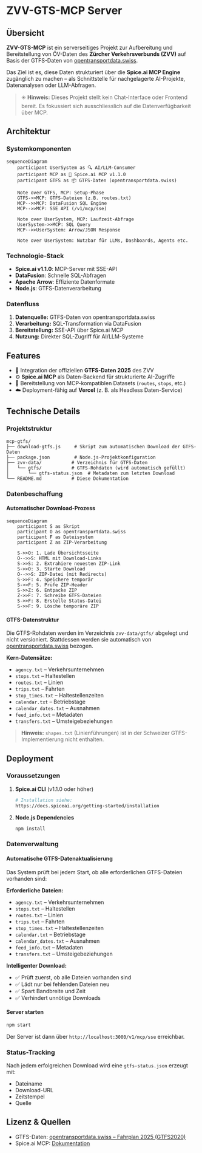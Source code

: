 # ZVV-GTS-MCP Server

## Übersicht

**ZVV-GTS-MCP** ist ein serverseitiges Projekt zur Aufbereitung und Bereitstellung von ÖV-Daten des **Zürcher Verkehrsverbunds (ZVV)** auf Basis der GTFS-Daten von [opentransportdata.swiss](https://data.opentransportdata.swiss/dataset/timetable-2025-gtfs2020).

Das Ziel ist es, diese Daten strukturiert über die **Spice.ai MCP Engine** zugänglich zu machen – als Schnittstelle für nachgelagerte AI-Projekte, Datenanalysen oder LLM-Abfragen.

> ✳️ **Hinweis:** Dieses Projekt stellt kein Chat-Interface oder Frontend bereit. Es fokussiert sich ausschliesslich auf die Datenverfügbarkeit über MCP.

## Architektur

### Systemkomponenten
```mermaid
sequenceDiagram
    participant UserSystem as 🔍 AI/LLM-Consumer
    participant MCP as 🧠 Spice.ai MCP v1.1.0
    participant GTFS as 📦 GTFS-Daten (opentransportdata.swiss)

    Note over GTFS, MCP: Setup-Phase
    GTFS->>MCP: GTFS-Dateien (z.B. routes.txt)
    MCP-->>MCP: DataFusion SQL Engine
    MCP-->>MCP: SSE API (/v1/mcp/sse)

    Note over UserSystem, MCP: Laufzeit-Abfrage
    UserSystem->>MCP: SQL Query
    MCP-->>UserSystem: Arrow/JSON Response

    Note over UserSystem: Nutzbar für LLMs, Dashboards, Agents etc.
```

### Technologie-Stack
- **Spice.ai v1.1.0**: MCP-Server mit SSE-API
- **DataFusion**: Schnelle SQL-Abfragen
- **Apache Arrow**: Effiziente Datenformate
- **Node.js**: GTFS-Datenverarbeitung

### Datenfluss
1. **Datenquelle:** GTFS-Daten von opentransportdata.swiss
2. **Verarbeitung:** SQL-Transformation via DataFusion
3. **Bereitstellung:** SSE-API über Spice.ai MCP
4. **Nutzung:** Direkter SQL-Zugriff für AI/LLM-Systeme

## Features

- 🚈 Integration der offiziellen **GTFS-Daten 2025** des ZVV
- ⚙️ **Spice.ai MCP** als Daten-Backend für strukturierte AI-Zugriffe
- 🔌 Bereitstellung von MCP-kompatiblen Datasets (`routes`, `stops`, etc.)
- ☁️ Deployment-fähig auf **Vercel** (z. B. als Headless Daten-Service)

## Technische Details

### Projektstruktur
```
mcp-gtfs/
├── download-gtfs.js     # Skript zum automatischen Download der GTFS-Daten
├── package.json         # Node.js-Projektkonfiguration
├── zvv-data/           # Verzeichnis für GTFS-Daten
│   └── gtfs/           # GTFS-Rohdaten (wird automatisch gefüllt)
│       └── gtfs-status.json  # Metadaten zum letzten Download
└── README.md           # Diese Dokumentation
```

### Datenbeschaffung

#### Automatischer Download-Prozess
```mermaid
sequenceDiagram
    participant S as Skript
    participant O as opentransportdata.swiss
    participant F as Dateisystem
    participant Z as ZIP-Verarbeitung

    S->>O: 1. Lade Übersichtsseite
    O-->>S: HTML mit Download-Links
    S->>S: 2. Extrahiere neuesten ZIP-Link
    S->>O: 3. Starte Download
    O-->>S: ZIP-Datei (mit Redirects)
    S->>F: 4. Speichere temporär
    S->>F: 5. Prüfe ZIP-Header
    S->>Z: 6. Entpacke ZIP
    Z->>F: 7. Schreibe GTFS-Dateien
    S->>F: 8. Erstelle Status-Datei
    S->>F: 9. Lösche temporäre ZIP
```

#### GTFS-Datenstruktur
Die GTFS-Rohdaten werden im Verzeichnis `zvv-data/gtfs/` abgelegt und nicht versioniert. Stattdessen werden sie automatisch von [opentransportdata.swiss](https://data.opentransportdata.swiss/dataset/timetable-2025-gtfs2020) bezogen.

**Kern-Datensätze:**
- `agency.txt` – Verkehrsunternehmen
- `stops.txt` – Haltestellen
- `routes.txt` – Linien
- `trips.txt` – Fahrten
- `stop_times.txt` – Haltestellenzeiten
- `calendar.txt` – Betriebstage
- `calendar_dates.txt` – Ausnahmen
- `feed_info.txt` – Metadaten
- `transfers.txt` – Umsteigebeziehungen

> **Hinweis:** `shapes.txt` (Linienführungen) ist in der Schweizer GTFS-Implementierung nicht enthalten.

## Deployment

### Voraussetzungen
1. **Spice.ai CLI** (v1.1.0 oder höher)
   ```bash
   # Installation siehe:
   https://docs.spiceai.org/getting-started/installation
   ```

2. **Node.js Dependencies**
   ```bash
   npm install
   ```

### Datenverwaltung

#### Automatische GTFS-Datenaktualisierung
Das System prüft bei jedem Start, ob alle erforderlichen GTFS-Dateien vorhanden sind:

**Erforderliche Dateien:**
- `agency.txt` – Verkehrsunternehmen
- `stops.txt` – Haltestellen
- `routes.txt` – Linien
- `trips.txt` – Fahrten
- `stop_times.txt` – Haltestellenzeiten
- `calendar.txt` – Betriebstage
- `calendar_dates.txt` – Ausnahmen
- `feed_info.txt` – Metadaten
- `transfers.txt` – Umsteigebeziehungen

**Intelligenter Download:**
- ✅ Prüft zuerst, ob alle Dateien vorhanden sind
- ✅ Lädt nur bei fehlenden Dateien neu
- ✅ Spart Bandbreite und Zeit
- ✅ Verhindert unnötige Downloads

#### Server starten
```bash
npm start
```

Der Server ist dann über `http://localhost:3000/v1/mcp/sse` erreichbar.

### Status-Tracking
Nach jedem erfolgreichen Download wird eine `gtfs-status.json` erzeugt mit:
- Dateiname
- Download-URL
- Zeitstempel
- Quelle

## Lizenz & Quellen

- GTFS-Daten: [opentransportdata.swiss – Fahrplan 2025 (GTFS2020)](https://data.opentransportdata.swiss/de/dataset/timetable-2025-gtfs2020)
- Spice.ai MCP: [Dokumentation](https://docs.spiceai.org/)
